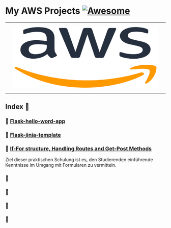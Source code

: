 My AWS Projects  [![Awesome](https://cdn.rawgit.com/sindresorhus/awesome/d7305f38d29fed78fa85652e3a63e154dd8e8829/media/badge.svg)](https://github.com/sindresorhus/awesome)
===============
<hr>

<p align="center">
    <img alt="Python" src="https://raw.githubusercontent.com/medipnegiz/linux_cheat_sheet/main/Img/aws.svg" height="190" width="455">
</p>
<hr>

## Index 📜

### 🔖 [Flask-hello-word-app](https://github.com/latifyildirim/aws-projects/blob/main/Flask-hello-word-app/hello-word-app.py)

### 🔖 [Flask-jinja-template](https://github.com/latifyildirim/aws-projects/tree/main/Flask-jinja-template)

### 🔖 [If-For structure, Handling Routes and Get-Post Methods](https://github.com/latifyildirim/aws-projects/tree/main/If_For_structure%2C_Handling_Routes_and_Get-Post_Methods)
Ziel dieser praktischen Schulung ist es, den Studierenden einführende Kenntnisse im Umgang mit Formularen zu vermitteln.

### 🔖 []()

### 🔖 []()

### 🔖 []()

### 🔖 []()


